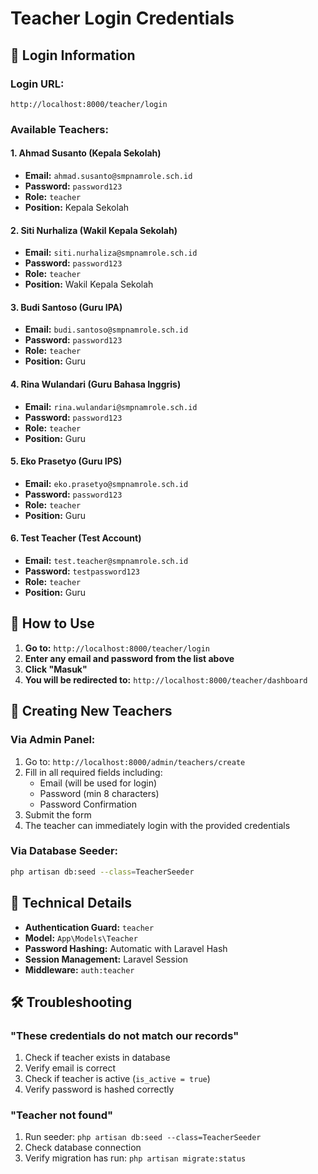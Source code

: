 # Teacher Login Credentials

## 🔐 Login Information

### **Login URL:**
```
http://localhost:8000/teacher/login
```

### **Available Teachers:**

#### 1. Ahmad Susanto (Kepala Sekolah)
- **Email:** `ahmad.susanto@smpnamrole.sch.id`
- **Password:** `password123`
- **Role:** `teacher`
- **Position:** Kepala Sekolah

#### 2. Siti Nurhaliza (Wakil Kepala Sekolah)
- **Email:** `siti.nurhaliza@smpnamrole.sch.id`
- **Password:** `password123`
- **Role:** `teacher`
- **Position:** Wakil Kepala Sekolah

#### 3. Budi Santoso (Guru IPA)
- **Email:** `budi.santoso@smpnamrole.sch.id`
- **Password:** `password123`
- **Role:** `teacher`
- **Position:** Guru

#### 4. Rina Wulandari (Guru Bahasa Inggris)
- **Email:** `rina.wulandari@smpnamrole.sch.id`
- **Password:** `password123`
- **Role:** `teacher`
- **Position:** Guru

#### 5. Eko Prasetyo (Guru IPS)
- **Email:** `eko.prasetyo@smpnamrole.sch.id`
- **Password:** `password123`
- **Role:** `teacher`
- **Position:** Guru

#### 6. Test Teacher (Test Account)
- **Email:** `test.teacher@smpnamrole.sch.id`
- **Password:** `testpassword123`
- **Role:** `teacher`
- **Position:** Guru

## 🚀 How to Use

1. **Go to:** `http://localhost:8000/teacher/login`
2. **Enter any email and password from the list above**
3. **Click "Masuk"**
4. **You will be redirected to:** `http://localhost:8000/teacher/dashboard`

## 📝 Creating New Teachers

### **Via Admin Panel:**
1. Go to: `http://localhost:8000/admin/teachers/create`
2. Fill in all required fields including:
   - Email (will be used for login)
   - Password (min 8 characters)
   - Password Confirmation
3. Submit the form
4. The teacher can immediately login with the provided credentials

### **Via Database Seeder:**
```bash
php artisan db:seed --class=TeacherSeeder
```

## 🔧 Technical Details

- **Authentication Guard:** `teacher`
- **Model:** `App\Models\Teacher`
- **Password Hashing:** Automatic with Laravel Hash
- **Session Management:** Laravel Session
- **Middleware:** `auth:teacher`

## 🛠️ Troubleshooting

### **"These credentials do not match our records"**
1. Check if teacher exists in database
2. Verify email is correct
3. Check if teacher is active (`is_active = true`)
4. Verify password is hashed correctly

### **"Teacher not found"**
1. Run seeder: `php artisan db:seed --class=TeacherSeeder`
2. Check database connection
3. Verify migration has run: `php artisan migrate:status`

